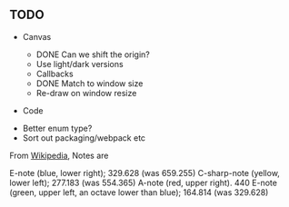 
## TODO

* Canvas

  + DONE Can we shift the origin?
  + Use light/dark versions
  + Callbacks
  + DONE Match to window size
  + Re-draw on window resize


* Code

 + Better enum type?
 + Sort out packaging/webpack etc


From [Wikipedia](https://en.wikipedia.org/wiki/Simon_(game)), Notes are

E-note (blue, lower right);  329.628  (was 659.255)
C-sharp-note (yellow, lower left); 277.183 (was 554.365)
A-note (red, upper right). 440
E-note (green, upper left, an octave lower than blue); 164.814 (was 329.628)

